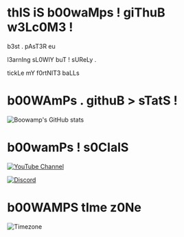 # thIS iS b00waMps ! giThuB w3Lc0M3 !


b3st . pAsT3R eu 

l3arnIng sL0WlY buT ! sUReLy . 

tickLe mY f0rtNIT3 baLLs

# b00WAmPs . githuB > sTatS !


![Boowamp's GitHub stats](https://github-readme-stats.vercel.app/api?username=boowampp&show_icons=true&theme=radical)

# b00wamPs ! s0CIalS 


[![YouTube Channel](https://img.shields.io/badge/YouTube-Channel-red?style=for-the-badge&logo=youtube&logoColor=white)](https://www.youtube.com/channel/UCHh0D97D0U36fTbR0-BC-Gw)

[![Discord](https://img.shields.io/badge/Discord-boowamp-7289DA?style=for-the-badge&logo=discord&logoColor=white)](https://discord.com/users/842566547389153300)


#  b00WAMPS tIme z0Ne

![Timezone](https://img.shields.io/badge/Time%20in%20UK-GMT%2B0-green?style=for-the-badge)
